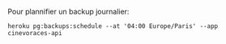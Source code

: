 Pour plannifier un backup journalier:
```
heroku pg:backups:schedule --at '04:00 Europe/Paris' --app cinevoraces-api
```